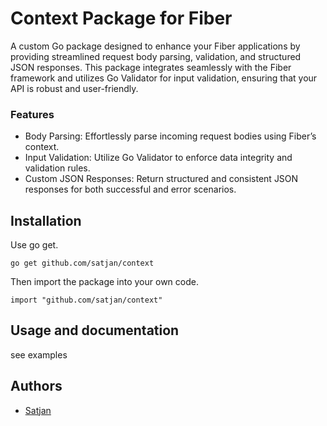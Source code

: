 # Context Package for Fiber
A custom Go package designed to enhance your Fiber applications by providing streamlined request body parsing, validation, and structured JSON responses. This package integrates seamlessly with the Fiber framework and utilizes Go Validator for input validation, ensuring that your API is robust and user-friendly.

### Features
- Body Parsing: Effortlessly parse incoming request bodies using Fiber’s context.
- Input Validation: Utilize Go Validator to enforce data integrity and validation rules.
- Custom JSON Responses: Return structured and consistent JSON responses for both successful and error scenarios.

## Installation

Use go get.

	go get github.com/satjan/context

Then import the package into your own code.

	import "github.com/satjan/context"

## Usage and documentation

see examples

## Authors
- [Satjan](https://github.com/satjan)